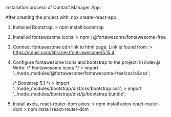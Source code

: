 Installation process of Contact Manager App:

After creating the project with: npx create-react-app <project name>

1. Installed Bootstrap:
		> npm install bootstrap
	
2. Installed fontawesome icons:
		> npm i @fortawesome/fontawesome-free

3. Connect fontawesome cdn link to html page:
	Link is found from:
		> https://cdnjs.com/libraries/font-awesome/5.15.4
		
4. Configure fontawesome icons and bootstrap to the project:
	 In index.js
	 Write:
	 /* Fontawesome icons */
		> import '../node_modules/@fortawesome/fontawesome-free/css/all.css';

	/* Bootstrap 5.1 */
		> import '../node_modules/bootstrap/dist/css/bootstrap.css';
		> import '../node_modules/bootstrap/dist/js/bootstrap.bundle';
	
5. Install axios, react-router-dom
	axios: 
		> npm install axios
	react-router-dom 
		> npm install react-router-dom

